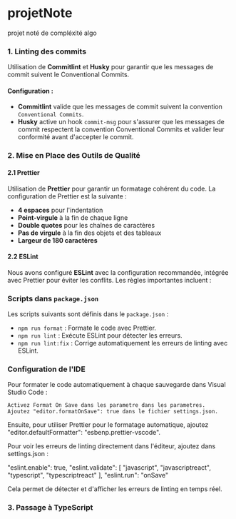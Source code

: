 # projetNote
projet noté de compléxité algo



### 1. Linting des commits

Utilisation de **Commitlint** et **Husky** pour garantir que les messages de commit suivent le Conventional Commits.

#### Configuration :

- **Commitlint** valide que les messages de commit suivent la convention `Conventional Commits`.
- **Husky** active un hook `commit-msg` pour s'assurer que les messages de commit respectent la convention Conventional Commits et valider leur conformité avant d'accepter le commit.



### 2. Mise en Place des Outils de Qualité

#### 2.1 Prettier

Utilisation de **Prettier** pour garantir un formatage cohérent du code. La configuration de Prettier est la suivante :

- **4 espaces** pour l'indentation
- **Point-virgule** à la fin de chaque ligne
- **Double quotes** pour les chaînes de caractères
- **Pas de virgule** à la fin des objets et des tableaux
- **Largeur de 180 caractères**

#### 2.2 ESLint

Nous avons configuré **ESLint** avec la configuration recommandée, intégrée avec Prettier pour éviter les conflits. Les règles importantes incluent :

### Scripts dans `package.json`

Les scripts suivants sont définis dans le `package.json` :

- `npm run format` : Formate le code avec Prettier.
- `npm run lint` : Exécute ESLint pour détecter les erreurs.
- `npm run lint:fix` : Corrige automatiquement les erreurs de linting avec ESLint.

### Configuration de l'IDE

Pour formater le code automatiquement à chaque sauvegarde dans Visual Studio Code :

    Activez Format On Save dans les parametre dans les parametres.
    Ajoutez "editor.formatOnSave": true dans le fichier settings.json.

Ensuite, pour utiliser Prettier pour le formatage automatique, ajoutez "editor.defaultFormatter": "esbenp.prettier-vscode".

Pour voir les erreurs de linting directement dans l'éditeur, ajoutez dans settings.json :

  "eslint.enable": true,
  "eslint.validate": [
    "javascript",
    "javascriptreact",
    "typescript",
    "typescriptreact"
  ],
  "eslint.run": "onSave"

Cela permet de détecter et d'afficher les erreurs de linting en temps réel.

### 3. Passage à TypeScript
